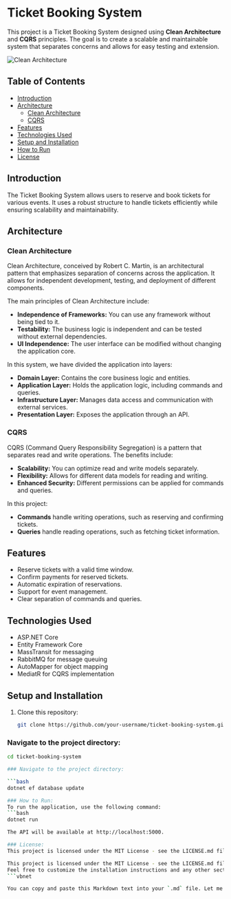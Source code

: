# Ticket Booking System  

This project is a Ticket Booking System designed using **Clean Architecture** and **CQRS** principles. The goal is to create a scalable and maintainable system that separates concerns and allows for easy testing and extension.  

![Clean Architecture](https://blogger.googleusercontent.com/img/b/R29vZ2xl/AVvXsEg3-EsHzBTse8FRGfJbW6Am9pp_Vw9Ou43iaYib_vzap0bkC91hIdLDFHwtnNcKmBUhNvPASOLxkIk2tgrdAeJiWLKQuEDpti1v1H1-WHI8cmb4W_jxrHKkJSIu9VUTWY3F2xBtkHqUH1Rv4GZ3KkWcq2948KfXrx22kVmbbNTc5YZjhcK9zZJC0g37Ow/w1200-h630-p-k-no-nu/onion.png)  

## Table of Contents  

- [Introduction](#introduction)  
- [Architecture](#architecture)  
  - [Clean Architecture](#clean-architecture)  
  - [CQRS](#cqrs)  
- [Features](#features)  
- [Technologies Used](#technologies-used)  
- [Setup and Installation](#setup-and-installation)  
- [How to Run](#how-to-run)  
- [License](#license)  

## Introduction  

The Ticket Booking System allows users to reserve and book tickets for various events. It uses a robust structure to handle tickets efficiently while ensuring scalability and maintainability.  

## Architecture  

### Clean Architecture  

Clean Architecture, conceived by Robert C. Martin, is an architectural pattern that emphasizes separation of concerns across the application. It allows for independent development, testing, and deployment of different components.  

The main principles of Clean Architecture include:  

- **Independence of Frameworks:** You can use any framework without being tied to it.  
- **Testability:** The business logic is independent and can be tested without external dependencies.  
- **UI Independence:** The user interface can be modified without changing the application core.  

In this system, we have divided the application into layers:  
- **Domain Layer:** Contains the core business logic and entities.  
- **Application Layer:** Holds the application logic, including commands and queries.  
- **Infrastructure Layer:** Manages data access and communication with external services.  
- **Presentation Layer:** Exposes the application through an API.  

### CQRS  

CQRS (Command Query Responsibility Segregation) is a pattern that separates read and write operations. The benefits include:  

- **Scalability:** You can optimize read and write models separately.  
- **Flexibility:** Allows for different data models for reading and writing.  
- **Enhanced Security:** Different permissions can be applied for commands and queries.  

In this project:  
- **Commands** handle writing operations, such as reserving and confirming tickets.  
- **Queries** handle reading operations, such as fetching ticket information.  

## Features  

- Reserve tickets with a valid time window.  
- Confirm payments for reserved tickets.  
- Automatic expiration of reservations.  
- Support for event management.  
- Clear separation of commands and queries.  

## Technologies Used  

- ASP.NET Core  
- Entity Framework Core  
- MassTransit for messaging  
- RabbitMQ for message queuing  
- AutoMapper for object mapping  
- MediatR for CQRS implementation  

## Setup and Installation  

1. Clone this repository:  
   ```bash  
   git clone https://github.com/your-username/ticket-booking-system.git
### Navigate to the project directory:  

```bash  
cd ticket-booking-system  

### Navigate to the project directory:  

```bash  
dotnet ef database update 

### How to Run:  
To run the application, use the following command:
```bash  
dotnet run 

The API will be available at http://localhost:5000.

### License:  
This project is licensed under the MIT License - see the LICENSE.md file for details.

This project is licensed under the MIT License - see the LICENSE.md file for details.
Feel free to customize the installation instructions and any other sections as needed!
```vbnet  

You can copy and paste this Markdown text into your `.md` file. Let me know if you need any further modifications! 

